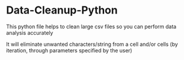 # Data-Cleanup-Python

This python file helps to clean large csv files so you can perform data analysis accurately

It will eliminate unwanted characters/string from a cell and/or cells (by iteration, through parameters specified by the user)
